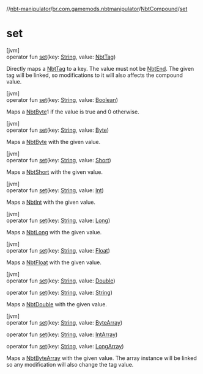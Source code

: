 //[nbt-manipulator](../../../index.md)/[br.com.gamemods.nbtmanipulator](../index.md)/[NbtCompound](index.md)/[set](set.md)

# set

[jvm]\
operator fun [set](set.md)(key: [String](https://kotlinlang.org/api/latest/jvm/stdlib/kotlin/-string/index.html), value: [NbtTag](../-nbt-tag/index.md))

Directly maps a [NbtTag](../-nbt-tag/index.md) to a key. The value must not be [NbtEnd](../-nbt-end/index.md). The given tag will be linked, so modifications to it will also affects the compound value.

[jvm]\
operator fun [set](set.md)(key: [String](https://kotlinlang.org/api/latest/jvm/stdlib/kotlin/-string/index.html), value: [Boolean](https://kotlinlang.org/api/latest/jvm/stdlib/kotlin/-boolean/index.html))

Maps a [NbtByte](../-nbt-byte/index.md)1 if the value is true and 0 otherwise.

[jvm]\
operator fun [set](set.md)(key: [String](https://kotlinlang.org/api/latest/jvm/stdlib/kotlin/-string/index.html), value: [Byte](https://kotlinlang.org/api/latest/jvm/stdlib/kotlin/-byte/index.html))

Maps a [NbtByte](../-nbt-byte/index.md) with the given value.

[jvm]\
operator fun [set](set.md)(key: [String](https://kotlinlang.org/api/latest/jvm/stdlib/kotlin/-string/index.html), value: [Short](https://kotlinlang.org/api/latest/jvm/stdlib/kotlin/-short/index.html))

Maps a [NbtShort](../-nbt-short/index.md) with the given value.

[jvm]\
operator fun [set](set.md)(key: [String](https://kotlinlang.org/api/latest/jvm/stdlib/kotlin/-string/index.html), value: [Int](https://kotlinlang.org/api/latest/jvm/stdlib/kotlin/-int/index.html))

Maps a [NbtInt](../-nbt-int/index.md) with the given value.

[jvm]\
operator fun [set](set.md)(key: [String](https://kotlinlang.org/api/latest/jvm/stdlib/kotlin/-string/index.html), value: [Long](https://kotlinlang.org/api/latest/jvm/stdlib/kotlin/-long/index.html))

Maps a [NbtLong](../-nbt-long/index.md) with the given value.

[jvm]\
operator fun [set](set.md)(key: [String](https://kotlinlang.org/api/latest/jvm/stdlib/kotlin/-string/index.html), value: [Float](https://kotlinlang.org/api/latest/jvm/stdlib/kotlin/-float/index.html))

Maps a [NbtFloat](../-nbt-float/index.md) with the given value.

[jvm]\
operator fun [set](set.md)(key: [String](https://kotlinlang.org/api/latest/jvm/stdlib/kotlin/-string/index.html), value: [Double](https://kotlinlang.org/api/latest/jvm/stdlib/kotlin/-double/index.html))

operator fun [set](set.md)(key: [String](https://kotlinlang.org/api/latest/jvm/stdlib/kotlin/-string/index.html), value: [String](https://kotlinlang.org/api/latest/jvm/stdlib/kotlin/-string/index.html))

Maps a [NbtDouble](../-nbt-double/index.md) with the given value.

[jvm]\
operator fun [set](set.md)(key: [String](https://kotlinlang.org/api/latest/jvm/stdlib/kotlin/-string/index.html), value: [ByteArray](https://kotlinlang.org/api/latest/jvm/stdlib/kotlin/-byte-array/index.html))

operator fun [set](set.md)(key: [String](https://kotlinlang.org/api/latest/jvm/stdlib/kotlin/-string/index.html), value: [IntArray](https://kotlinlang.org/api/latest/jvm/stdlib/kotlin/-int-array/index.html))

operator fun [set](set.md)(key: [String](https://kotlinlang.org/api/latest/jvm/stdlib/kotlin/-string/index.html), value: [LongArray](https://kotlinlang.org/api/latest/jvm/stdlib/kotlin/-long-array/index.html))

Maps a [NbtByteArray](../-nbt-byte-array/index.md) with the given value. The array instance will be linked so any modification will also change the tag value.
